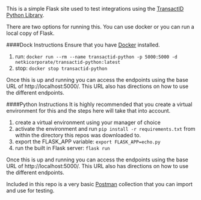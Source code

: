This is a simple Flask site used to test integrations using the [TransactID Python Library][1].

There are two options for running this.  You can use docker or you can run a local copy of Flask.

####Dock Instructions
Ensure that you have [Docker][2] installed.

1. run: `docker run --rm --name transactid-python -p 5000:5000 -d netkicorporate/transactid-python:latest`
2. stop: `docker stop transactid-python`

Once this is up and running you can access the endpoints using the base URL of http://localhost:5000/.  This URL
also has directions on how to use the different endpoints.


####Python Instructions
It is highly recommended that you create a virtual environment for this and the steps here will take that into account.

1. create a virtual environment using your manager of choice
2. activate the environment and run `pip install -r requirements.txt` from within the directory this repos was downloaded to.
3. export the FLASK_APP variable: `export FLASK_APP=echo.py`
4. run the built in Flask server: `flask run`

Once this is up and running you can access the endpoints using the base URL of http://localhost:5000/.  This URL
also has directions on how to use the different endpoints.

Included in this repo is a very basic [Postman][3] collection that you can import and use for testing. 

[1]: https://github.com/netkicorp/transactid-library-python
[2]: https://www.docker.com/
[3]: https://www.postman.com/

